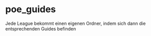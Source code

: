 # poe_guides
Jede League bekommt einen eigenen Ordner, indem sich dann die entsprechenden Guides befinden
